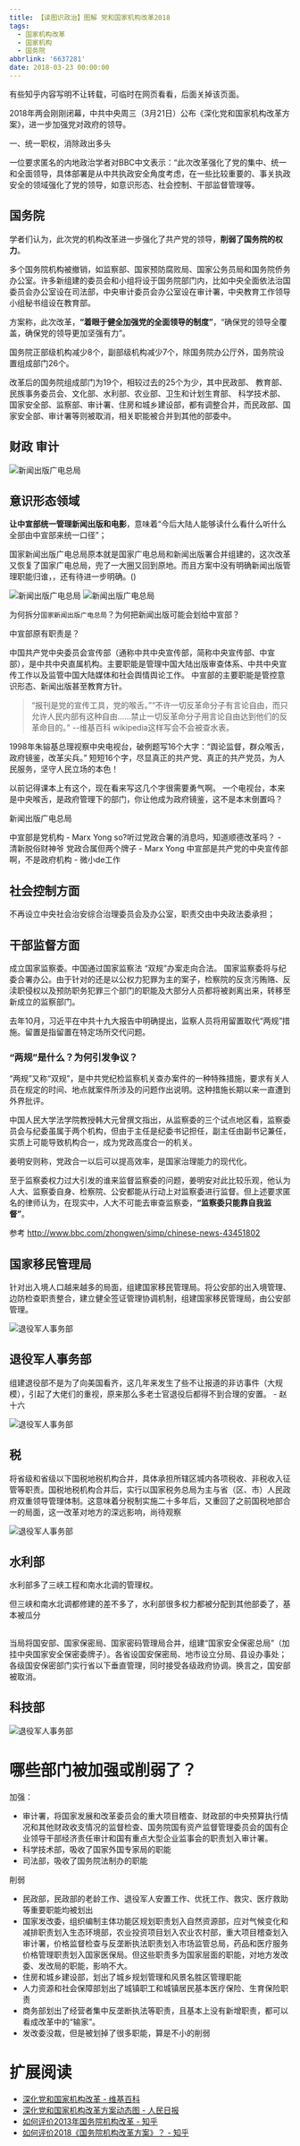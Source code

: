 ```yaml
---
title: 【读图识政治】图解 党和国家机构改革2018
tags:
  - 国家机构改革
  - 国家机构
  - 国务院
abbrlink: '6637281'
date: 2018-03-23 00:00:00
---
```



有些知乎内容写明不让转载，可临时在网页看看，后面关掉该页面。

2018年两会刚刚闭幕，中共中央周三（3月21日）公布《深化党和国家机构改革方案》，进一步加强党对政府的领导。


一、统一职权，消除政出多头

一位要求匿名的内地政治学者对BBC中文表示：“此次改革强化了党的集中、统一和全面领导，具体部署是从中共执政安全角度考虑，在一些比较重要的、事关执政安全的领域强化了党的领导，如意识形态、社会控制、干部监督管理等。

## 国务院

学者们认为，此次党的机构改革进一步强化了共产党的领导，**削弱了国务院的权力**。

多个国务院机构被撤销，如监察部、国家预防腐败局、国家公务员局和国务院侨务办公室。许多新组建的委员会和小组将设于国务院部门内，比如中央全面依法治国委员会办公室设在司法部，中央审计委员会办公室设在审计署，中央教育工作领导小组秘书组设在教育部。

方案称，此次改革，**“着眼于健全加强党的全面领导的制度”**，“确保党的领导全覆盖，确保党的领导更加坚强有力”。


国务院正部级机构减少8个，副部级机构减少7个，除国务院办公厅外，国务院设置组成部门26个。


改革后的国务院组成部门为19个，相较过去的25个为少，其中民政部、 教育部、 民族事务委员会、文化部、水利部、农业部、卫生和计划生育部、 科学技术部、国家安全部、监察部、审计署、住房和城乡建设部，都有调整合并，而民政部、国家安全部、审计署等则被取消，相关职能被合并到其他的部委中。

## 财政 审计


<img alt="新闻出版广电总局" src="/images/raw/Politics - 党和国家机构改革 - 审计署 - 人民日报.gif">

## 意识形态领域

**让中宣部统一管理新闻出版和电影**，意味着“今后大陆人能够读什么看什么听什么全部由中宣部来统一口径”；

国家新闻出版广电总局原本就是国家广电总局和新闻出版署合并组建的，这次改革又恢复了国家广电总局，兜了一大圈又回到原地。而且方案中没有明确新闻出版管理职能归谁，，还有待进一步明确。()


<img alt="新闻出版广电总局" src="/images/raw/Politics - 党和国家机构改革 - 新闻出版广电总局 - 人民日报.gif">

<img alt="新闻出版广电总局" src="/images/raw/Politics - 党和国家机构改革 - 国家广播电视总局 - 人民日报.gif">

为何拆分`国家新闻出版广电总局`？为何把新闻出版可能会划给中宣部？

中宣部原有职责是？

中国共产党中央委员会宣传部（通称中共中央宣传部，简称中央宣传部、中宣部），是中共中央直属机构。主要职能是管理中国大陆出版审查体系、中共中央宣传工作以及监管中国大陆媒体和社会舆情舆论工作。
中宣部的主要职能是管控意识形态、新闻出版甚至教育方针。

> “报刊是党的宣传工具，党的喉舌。”“不许一切反革命分子有言论自由，而只允许人民内部有这种自由……禁止一切反革命分子用言论自由达到他们的反革命目的。”
--维基百科
wikipedia这样写会不会被查水表。

1998年朱镕基总理视察中央电视台，破例题写16个大字：“舆论监督，群众喉舌，政府镜鉴，改革尖兵。” 短短16个字，尽显真正的共产党、真正的共产党员，为人民服务，坚守人民立场的本色！

以前记得课本上有这个，现在看来写这几个字很需要勇气啊。
一个电视台，本来是中央喉舌，是政府管理下的部门，你让他成为政府镜鉴，这不是本末倒置吗？


新闻出版广电总局

中宣部是党机构 - Marx Yong
so?听过党政合署的消息吗，知道顺德改革吗？ - 清新脱俗财神爷
党政合属但两个牌子 - Marx Yong
中宣部是共产党的中央宣传部啊，不是政府机构 - 微小de工作

## 社会控制方面

不再设立中央社会治安综合治理委员会及办公室，职责交由中央政法委承担；

## 干部监督方面

成立国家监察委。中国通过国家监察法 “双规”办案走向合法。
国家监察委将与纪委合署办公。由于针对的还是以公权力犯罪为主的案子，检察院的反贪污贿赂、反渎职侵权以及预防职务犯罪三个部门的职能及大部分人员都将被剥离出来，转移至新成立的监察部门。

去年10月，习近平在中共十九大报告中明确提出，监察人员将用留置取代“两规”措施。留置是指留置在特定场所交代问题。

### “两规”是什么？为何引发争议？

“两规”又称“双规”，是中共党纪检监察机关查办案件的一种特殊措施，要求有关人员在规定的时间、地点就案件所涉及的问题作出说明。这种措施长期以来一直遭到外界批评。

中国人民大学法学院教授韩大元曾撰文指出，从监察委的三个试点地区看，监察委员会与纪委虽属于两个机构，但由于主任是纪委书记担任，副主任由副书记兼任，实质上可能导致机构合一，成为党政高度合一的机关。

姜明安则称，党政合一以后可以提高效率，是国家治理能力的现代化。

至于监察委权力过大引发的谁来监督监察委的问题，姜明安对此比较乐观，他认为人大、监察委自身、检察院、公安都能从行动上对监察委进行监督。但上述要求匿名的律师认为，在现实中，人大不可能去审查监察委，**“监察委只能靠自我监督”**。

参考 http://www.bbc.com/zhongwen/simp/chinese-news-43451802



## 国家移民管理局

针对出入境人口越来越多的局面，组建国家移民管理局。将公安部的出入境管理、边防检查职责整合，建立健全签证管理协调机制，组建国家移民管理局，由公安部管理。

<img alt="退役军人事务部" src="/images/raw/Politics - 党和国家机构改革 - 国家移民管理局 - 人民日报.gif">

## 退役军人事务部

组建退役部不是为了向美国看齐，这几年来发生了些不让报道的非访事件（大规模），引起了大佬们的重视，原来那么多老士官退役后都得不到合理的安置。 - 赵十六

<img alt="退役军人事务部" src="/images/raw/Politics - 党和国家机构改革 - 退役军人事务部 - 人民日报.gif">


## 税

将省级和省级以下国税地税机构合并，具体承担所辖区城内各项税收、非税收入征管等职责。国税地税机构合并后，实行以国家税务总局为主与省（区、市）人民政府双重领导管理体制。这意味着分税制实施二十多年后，又重回了之前国税地部合一的局面，这一改革对地方的深远影响，尚待观察

<img alt="退役军人事务部" src="/images/raw/Politics - 党和国家机构改革 - 国税地税征管体制 - 人民日报.gif">



## 水利部
水利部多了三峡工程和南水北调的管理权。

但三峡和南水北调都修建的差不多了，水利部很多权力都被分配到其他部委了，基本被瓜分


##

当局将国安部、国家保密局、国家密码管理局合并，组建“国家安全保密总局”（加挂中央国家安全保密委牌子）。各省设国安保密局、地市设立分局、县设办事处；各级国安保密部门实行省以下垂直管理，同时接受各级政府协调。换言之，国安部被取消。

## 科技部

<img alt="退役军人事务部" src="/images/raw/Politics - 党和国家机构改革 - 科技部 - 人民日报.gif">

# 哪些部门被加强或削弱了？


加强：
- 审计署，将国家发展和改革委员会的重大项目稽查、财政部的中央预算执行情况和其他财政收支情况的监督检查、国务院国有资产监督管理委员会的国有企业领导干部经济责任审计和国有重点大型企业监事会的职责划入审计署。
- 科学技术部，吸收了国家外国专家局的职能
- 司法部，吸收了国务院法制办的职能

削弱
- 民政部，民政部的老龄工作、退役军人安置工作、优抚工作、救灾、医疗救助等重要职能均被划出
- 国家发改委，组织编制主体功能区规划职责划入自然资源部，应对气候变化和减排职责划入生态环境部，农业投资项目划入农业农村部，重大项目稽查划入审计署，价格监督检查与反垄断执法职责划入市场监管总局，药品和医疗服务价格管理职责划入国家医保局。但这些职责多为国家层面的职能，对地方发改委、发改局的职能，影响不大。
- 住房和城乡建设部，划出了城乡规划管理和风景名胜区管理职能
- 人力资源和社会保障部划出了城镇职工和城镇居民基本医疗保险、生育保险职责
- 商务部划出了经营者集中反垄断执法等职责，且基本上没有新增职责，都可以看成改革中的“输家”。
- 发改委没裁，但是被划掉了很多职能，算是不小的削弱

# 扩展阅读

- [深化党和国家机构改革 - 维基百科](https://zh.wikipedia.org/wiki/%E6%B7%B1%E5%8C%96%E5%85%9A%E5%92%8C%E5%9B%BD%E5%AE%B6%E6%9C%BA%E6%9E%84%E6%94%B9%E9%9D%A9)
- [深化党和国家机构改革方案动态图 - 人民日报](http://mp.weixin.qq.com/s?__biz=MjM5MjAxNDM4MA==&mid=2666191144&idx=1&sn=8d6aad2072c8d722af72bdaefcb024ef&chksm=bdb2b06b8ac5397d11e06662b0a4ec88b80b83314ad8c81ae0fc811ada44400c582d4bdd8832&mpshare=1&scene=23&srcid=0325gUxWA4N6S0wPLlu85exN#rd)
- [如何评价2013年国务院机构改革 - 知乎](https://www.zhihu.com/question/20838285)
- [如何评价2018《国务院机构改革方案》？ - 知乎](https://www.zhihu.com/question/268678069/answer/340346697)
